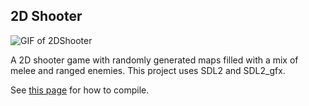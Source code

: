 ## 2D Shooter

![GIF of 2DShooter](https://github.com/techiew/Misc-Projects/blob/master/Previews/preview_2dshooter.gif)

A 2D shooter game with randomly generated maps filled with a mix of melee and ranged enemies. This project uses SDL2 and SDL2_gfx.

See [this page](https://github.com/techiew/Misc-Projects/tree/master/C%2B%2B#how-to-compile) for how to compile.
